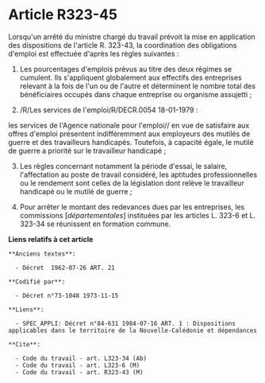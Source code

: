 # Article R323-45

Lorsqu'un arrêté du ministre chargé du travail prévoit la mise en application des dispositions de l'article R. 323-43, la
coordination des obligations d'emploi est effectuée d'après les règles suivantes :

1. Les pourcentages d'emplois prévus au titre des deux régimes se cumulent. Ils s'appliquent globalement aux effectifs des
entreprises relevant à la fois de l'un ou de l'autre et déterminent le nombre total des bénéficiaires occupés dans chaque
entreprise ou organisme assujetti ;

2. /R/Les services de l'emploi/R/DECR.0054 18-01-1979 :

les services de l'Agence nationale pour l'emploi// en vue de satisfaire aux offres d'emploi présentent indifféremment aux
employeurs des mutilés de guerre et des travailleurs handicapés. Toutefois, à capacité égale, le mutilé de guerre a priorité
sur le travailleur handicapé ;

3. Les règles concernant notamment la période d'essai, le salaire, l'affectation au poste de travail considéré, les aptitudes
professionnelles ou le rendement sont celles de la législation dont relève le travailleur handicapé ou le mutilé de guerre ;

4. Pour arrêter le montant des redevances dues par les entreprises, les commissions [*départementales*] instituées par les
articles L. 323-6 et L. 323-34 se réunissent en formation commune.

**Liens relatifs à cet article**

	**Anciens textes**:

	  - Décret  1962-07-26 ART. 21

	**Codifié par**:

	  - Décret n°73-1048 1973-11-15

	**Liens**:

	  - SPEC_APPLI: Décret n°84-631 1984-07-16 ART. 1 : Dispositions applicables dans le territoire de la Nouvelle-Calédonie et dépendances

	**Cite**:

	  - Code du travail - art. L323-34 (Ab)
	  - Code du travail - art. L323-6 (M)
	  - Code du travail - art. R323-43 (M)

